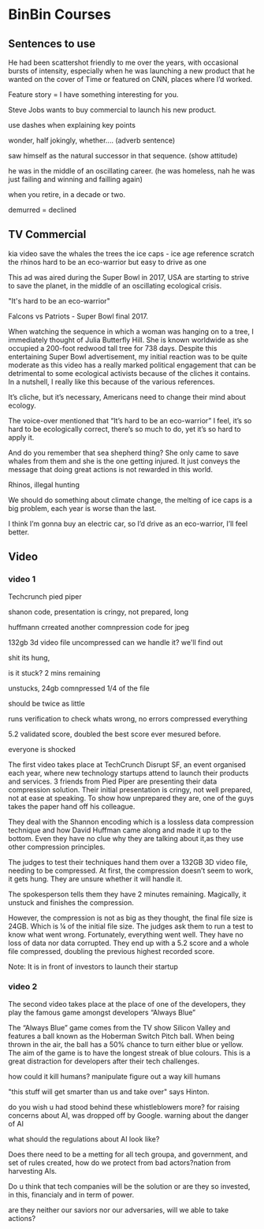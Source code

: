 # BinBin Courses

## Sentences to use

He had been scattershot friendly to me over the years, with occasional bursts of intensity, especially when he was launching a new product that he wanted on the cover of Time or featured on CNN, places where I’d worked.

Feature story = I have something interesting for you.

Steve Jobs wants to buy commercial to launch his new product.

use dashes when explaining key points

wonder, half jokingly, whether.... (adverb sentence)

saw himself as the natural successor in that sequence. (show attitude)

he was in the middle of an oscillating career. (he was homeless, nah he was just failing and winning and failling again)

when you retire, in a decade or two.

demurred = declined

## TV Commercial

kia video
save the whales
the trees
the ice caps - ice age reference scratch
the rhinos
hard to be an eco-warrior but easy to drive as one

This ad was aired during the Super Bowl in 2017, USA are starting to strive to save the planet, in the middle of an oscillating ecological crisis.

"It's hard to be an eco-warrior"

Falcons vs Patriots - Super Bowl final 2017.

When watching the sequence in which a woman was hanging on to a tree, I immediately thought of Julia Butterfly Hill. She is known worldwide as she occupied a 200-foot redwood tall tree for 738 days. Despite this entertaining Super Bowl advertisement, my initial reaction was to be quite moderate as this video has a really marked political engagement that can be detrimental to some ecological activists because of the cliches it contains. In a nutshell, I really like this because of the various references.

It’s cliche, but it’s necessary, Americans need to change their mind about ecology.

The voice-over mentioned that “It’s hard to be an eco-warrior” I feel, it’s so hard to be ecologically correct, there’s so much to do, yet it’s so hard to apply it.

And do you remember that sea shepherd thing? She only came to save whales from them and she is the one getting injured. It just conveys the message that doing great actions is not rewarded in this world.

Rhinos, illegal hunting

We should do something about climate change, the melting of ice caps is a big problem, each year is worse than the last.

I think I’m gonna buy an electric car, so I’d drive as an eco-warrior, I’ll feel better.

## Video

### video 1

Techcrunch
pied piper

shanon code, presentation is cringy, not prepared, long

huffmann crreated another comnpression code for jpeg

132gb 3d video file uncompressed
can we handle it? we'll find out

shit its hung,

is it stuck? 2 mins remaining

unstucks, 24gb comnpressed 1/4 of the file

should be twice as little

runs verification to check whats wrong, no errors compressed everything

5.2 validated score,  doubled the best score ever mesured before.

everyone is shocked

The first video takes place at TechCrunch Disrupt SF, an event organised each year, where new technology startups attend to launch their products and services.
3 friends from Pied Piper are presenting their data compression solution. Their initial presentation is cringy, not well prepared, not at ease at speaking. To show how unprepared they are, one of the guys takes the paper hand off his colleague.

They deal with the Shannon encoding which is a lossless data compression technique and how David Huffman came along and made it up to the bottom. Even they have no clue why they are talking about it,as they use other compression principles.

The judges to test their techniques hand them over a 132GB 3D video file, needing to be compressed.
At first, the compression doesn’t seem to work, it gets hung. They are unsure whether it will handle it.

The spokesperson tells them they have 2 minutes remaining. Magically, it unstuck and finishes the compression.

However, the compression is not as big as they thought, the final file size is 24GB. Which is ¼ of the initial file size.
The judges ask them to run a test to know what went wrong. Fortunately, everything went well. They have no loss of data nor data corrupted.
They end up with a 5.2 score and a whole file compressed, doubling the previous highest recorded score.

Note: It is in front of investors to launch their startup

### video 2

The second video takes place at the place of one of the developers, they play the famous game amongst developers “Always Blue”

The “Always Blue” game comes from the TV show Silicon Valley and features a ball known as the Hoberman Switch Pitch ball. When being thrown in the air, the ball has a 50% chance to turn either blue or yellow. The aim of the game is to have the longest streak of blue colours. This is a great distraction for developers after their tech challenges.

how could it kill humans?
manipulate figure out a way kill humans

"this stuff will get smarter than us and take over" says Hinton. 


do you wish u had stood behind these whistleblowers more?
for raising concerns about AI, was dropped off by Google. warning about the danger of AI

what should the regulations about AI look like?

Does there need to be a metting for all tech groupa, and government, and set of rules created, how do we protect from bad actors?nation from harvesting AIs.

Do u think that tech companies will be the solution or are they so invested, in this, financialy and in term of power.

are they neither our saviors nor our adversaries, will we able to take actions?
